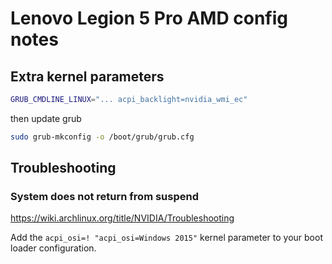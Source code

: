 # Lenovo Legion 5 Pro AMD config notes

## Extra kernel parameters

```sh
GRUB_CMDLINE_LINUX="... acpi_backlight=nvidia_wmi_ec"
```

then update grub

```sh
sudo grub-mkconfig -o /boot/grub/grub.cfg
```

## Troubleshooting

### System does not return from suspend

https://wiki.archlinux.org/title/NVIDIA/Troubleshooting

Add the `acpi_osi=! "acpi_osi=Windows 2015"` kernel parameter to your boot loader configuration.
